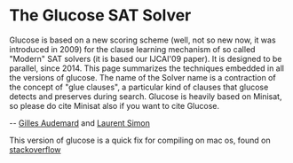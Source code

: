 # The Glucose SAT Solver

Glucose is based on a new scoring scheme (well, not so new now, it was introduced in 2009) for the clause learning mechanism of so called "Modern" SAT solvers
(it is based our IJCAI'09 paper).
It is designed to be parallel, since 2014.
This page summarizes the techniques embedded in all the versions of glucose.
The name of the Solver name is a contraction of the concept of "glue clauses", a particular kind of clauses that glucose detects and preserves during search.
Glucose is heavily based on Minisat, so please do cite Minisat also if you want to cite Glucose.

-- [Gilles Audemard](http://www.cril.fr/~audemard/) and [Laurent Simon](http://www.labri.fr/perso/lsimon/)

This version of glucose is a quick fix for compiling on mac os, found on [stackoverflow](https://stackoverflow.com/questions/32467243/how-do-i-compile-glucose-sat-solver-on-mac)
